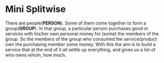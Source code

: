 # Mini Splitwise

There are people(**PERSON**). Some of them come together to form a group(**GROUP**). In that group, a particular person purchases good or services with his/her own personal money for (some) the members of the group. So the members of the group who consumed the service/product own the purchasing member some money.
With this the aim is to build a service that at the end of it all settle up everything, and gives us a list of who owns whom, how much.
